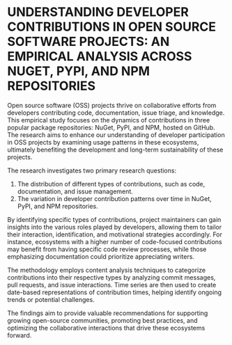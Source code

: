 # UNDERSTANDING DEVELOPER CONTRIBUTIONS IN OPEN SOURCE SOFTWARE PROJECTS: AN EMPIRICAL ANALYSIS ACROSS NUGET, PYPI, AND NPM REPOSITORIES
Open source software (OSS) projects thrive on collaborative efforts from developers contributing code, documentation, issue triage, and knowledge. This empirical study focuses on the dynamics of contributions in three popular package repositories: NuGet, PyPI, and NPM, hosted on GitHub. The research aims to enhance our understanding of developer participation in OSS projects by examining usage patterns in these ecosystems, ultimately benefiting the development and long-term sustainability of these projects.

The research investigates two primary research questions:

1. The distribution of different types of contributions, such as code, documentation, and issue management.
2. The variation in developer contribution patterns over time in NuGet, PyPI, and NPM repositories.

By identifying specific types of contributions, project maintainers can gain insights into the various roles played by developers, allowing them to tailor their interaction, identification, and motivational strategies accordingly. For instance, ecosystems with a higher number of code-focused contributions may benefit from having specific code review processes, while those emphasizing documentation could prioritize appreciating writers.

The methodology employs content analysis techniques to categorize contributions into their respective types by analyzing commit messages, pull requests, and issue interactions. Time series are then used to create date-based representations of contribution times, helping identify ongoing trends or potential challenges.

The findings aim to provide valuable recommendations for supporting growing open-source communities, promoting best practices, and optimizing the collaborative interactions that drive these ecosystems forward.

